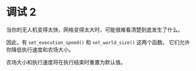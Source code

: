 # 调试 2
当你的无人机变得太快，网格变得太大时，可能很难看清楚到底发生了什么。

因此，有 `set_execution_speed()` 和 `set_world_size()` 这两个函数。
它们允许你降低执行速度和农场大小。

农场大小和执行速度将在执行结束时重置为默认值。